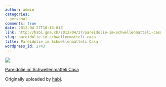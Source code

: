 ```yaml
---
author: admin
categories:
- personal
comments: true
date: 2012-04-27T16:13:01Z
link: http://habi.gna.ch/2012/04/27/pareidolie-im-schwellenmatteli-casa/
slug: pareidolie-im-schwellenmatteli-casa
title: Pareidolie im Schwellenmätteli Casa
wordpress_id: 2743
---
```


[![](http://farm8.staticflickr.com/7185/6972794552_b5f8bb0864_m.jpg)](http://www.flickr.com/photos/habi/6972794552/)
   

 
  [Pareidolie im Schwellenmätteli Casa](http://www.flickr.com/photos/habi/6972794552/)
    

  Originally uploaded by [habi](http://www.flickr.com/photos/habi/).
 




  

